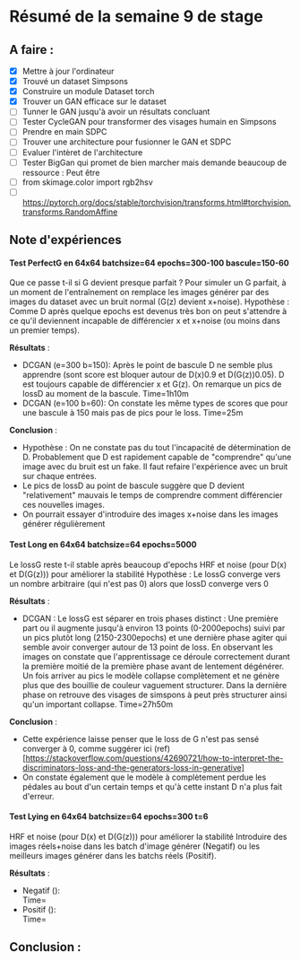 # Résumé de la semaine 9 de stage


## A faire :

- [x]  Mettre à jour l'ordinateur
- [x]  Trouvé un dataset Simpsons
- [x]  Construire un module Dataset torch
- [x]  Trouver un GAN efficace sur le dataset
- [ ] Tunner le GAN jusqu'à avoir un résultats concluant
- [ ] Tester CycleGAN pour transformer des visages humain en Simpsons
- [ ] Prendre en main SDPC
- [ ] Trouver une architecture pour fusionner le GAN et SDPC
- [ ] Evaluer l'intèret de l'architecture
- [ ] Tester BigGan qui promet de bien marcher mais demande beaucoup de ressource : Peut être
- [ ] from skimage.color import rgb2hsv
- [ ] https://pytorch.org/docs/stable/torchvision/transforms.html#torchvision.transforms.RandomAffine

## Note d'expériences

#### Test PerfectG en 64x64 batchsize=64 epochs=300-100 bascule=150-60
Que ce passe t-il si G devient presque parfait ?
Pour simuler un G parfait, à un moment de l'entraînement on remplace les images générer par des images du dataset avec un bruit normal (G(z) devient x+noise).
Hypothèse : Comme D après quelque epochs est devenus très bon on peut s'attendre à ce qu'il deviennent incapable de différencier x et x+noise (ou moins dans un premier temps). 

__Résultats__ :
  - DCGAN (e=300 b=150): Après le point de bascule D ne semble plus apprendre (sont score est bloquer autour de D(x)0.9 et D(G(z))0.05). D est toujours capable de différencier x et G(z). On remarque un pics de lossD au moment de la bascule.
		Time=1h10m
  - DCGAN (e=100 b=60): On constate les même types de scores que pour une bascule à 150 mais pas de pics pour le loss.
		Time=25m
				
__Conclusion__ :
  - Hypothèse : On ne constate pas du tout l'incapacité de détermination de D. Probablement que D est rapidement capable de "comprendre" qu'une image avec du bruit est un fake. Il faut refaire l'expérience avec un bruit sur chaque entrées.
  - Le pics de lossD au point de bascule suggère que D devient "relativement" mauvais le temps de comprendre comment différencier ces nouvelles images.
  - On pourrait essayer d'introduire des images x+noise dans les images générer régulièrement 
  
#### Test Long en 64x64 batchsize=64 epochs=5000 
Le lossG reste t-il stable après beaucoup d'epochs
HRF et noise (pour D(x) et D(G(z))) pour améliorer la stabilité 
Hypothèse : Le lossG converge vers un nombre arbitraire (qui n'est pas 0) alors que lossD converge vers 0

__Résultats__ :
  - DCGAN : Le lossG est séparer en trois phases distinct : Une première part ou il augmente jusqu'à environ 13 points (0-2000epochs) suivi par un pics plutôt long (2150-2300epochs) et une dernière phase agiter qui semble avoir converger autour de 13 point de loss.
		En observant les images on constate que l'apprentissage ce déroule correctement durant la première moitié de la première phase avant de lentement dégénérer. Un fois arriver au pics le modèle collapse complètement et ne génère plus que des bouillie de couleur vaguement structurer. Dans la dernière phase on retrouve des visages de simspons à peut près structurer ainsi qu'un important collapse. 
		Time=27h50m
		
__Conclusion__ :
  - Cette expérience laisse penser que le loss de G n'est pas sensé converger à 0, comme suggérer ici (ref)[https://stackoverflow.com/questions/42690721/how-to-interpret-the-discriminators-loss-and-the-generators-loss-in-generative]   
  - On constate également que le modèle à complètement perdue les pédales au bout d'un certain temps et qu'à cette instant D n'a plus fait d'erreur.
  
#### Test Lying en 64x64 batchsize=64 epochs=300 t=6
HRF et noise (pour D(x) et D(G(z))) pour améliorer la stabilité 
Introduire des images réels+noise dans les batch d'image générer (Negatif) ou les meilleurs images générer dans les batchs réels (Positif).

__Résultats__ :
  - Negatif ():  
		Time=
  - Positif ():  
		Time=
		
__Conclusion__ :
  - 
